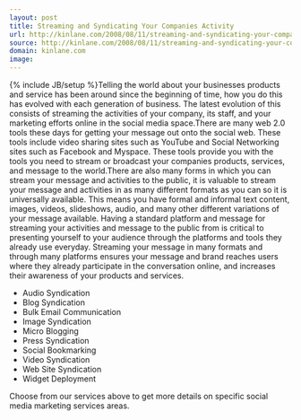 ```yaml
---
layout: post
title: Streaming and Syndicating Your Companies Activity
url: http://kinlane.com/2008/08/11/streaming-and-syndicating-your-companies-activity/
source: http://kinlane.com/2008/08/11/streaming-and-syndicating-your-companies-activity/
domain: kinlane.com
image: 
---
```

{% include JB/setup %}Telling the world about your businesses products and service has been around since the beginning of time, how you do this has evolved with each generation of business. The latest evolution of this consists of streaming the activities of your company, its staff, and your marketing efforts online in the social media space.There are many web 2.0 tools these days for getting your message out onto the social web. These tools include video sharing sites such as YouTube and Social Networking sites such as Facebook and Myspace. These tools provide you with the tools you need to stream or broadcast your companies products, services, and message to the world.There are also many forms in which you can stream your message and activities to the public, it is valuable to stream your message and activities in as many different formats as you can so it is universally available. This means you have formal and informal text content, images, videos, slideshows, audio, and many other different variations of your message available. Having a standard platform and message for streaming your activities and message to the public from is critical to presenting yourself to your audience through the platforms and tools they already use everyday. Streaming your message in many formats and through many platforms ensures your message and brand reaches users where they already participate in the conversation online, and increases their awareness of your products and services.  <ul class="servicelist"><li>Audio Syndication</li><li>Blog Syndication</li><li>Bulk Email Communication</li><li>Image Syndication</li><li>Micro Blogging</li><li>Press Syndication</li><li>Social Bookmarking</li><li>Video Syndication</li><li>Web Site Syndication</li><li>Widget Deployment</li></ul>          Choose from our services above to get more details on specific social media marketing services areas.